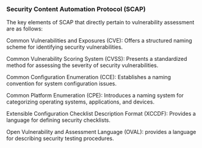  ### Security Content Automation Protocol (SCAP)

The key elements of SCAP that directly pertain to vulnerability assessment are as follows:

Common Vulnerabilities and Exposures (CVE): Offers a structured naming scheme for identifying security vulnerabilities.

Common Vulnerability Scoring System (CVSS): Presents a standardized method for assessing the severity of security vulnerabilities.

Common Configuration Enumeration (CCE): Establishes a naming convention for system configuration issues.

Common Platform Enumeration (CPE): Introduces a naming system for categorizing operating systems, applications, and devices.

Extensible Configuration Checklist Description Format (XCCDF): Provides a language for defining security checklists.

Open Vulnerability and Assessment Language (OVAL): provides a language for describing security testing procedures.
